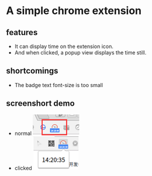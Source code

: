 # A simple chrome extension
## features
+ It can display time on the extension icon.
+ And when clicked, a popup view displays the time still.
## shortcomings
+ The badge text font-size is too small
## screenshort demo
+ normal ![](https://github.com/xdober/chrome-ext-learning/raw/master/imgs/screenshort_1.png)
+ clicked ![](https://github.com/xdober/chrome-ext-learning/raw/master/imgs/screenshort_2.png)
